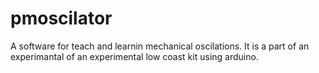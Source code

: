 # pmoscilator
A software for teach and learnin mechanical oscilations. It is a part of an experimantal of an experimental low coast kit using arduino.
